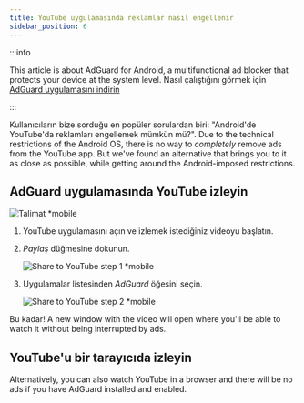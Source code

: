 ```yaml
---
title: YouTube uygulamasında reklamlar nasıl engellenir
sidebar_position: 6
---
```


:::info

This article is about AdGuard for Android, a multifunctional ad blocker that protects your device at the system level. Nasıl çalıştığını görmek için [AdGuard uygulamasını indirin](https://agrd.io/download-kb-adblock)

:::

Kullanıcıların bize sorduğu en popüler sorulardan biri: "Android'de YouTube'da reklamları engellemek mümkün mü?". Due to the technical restrictions of the Android OS, there is no way to *completely* remove ads from the YouTube app. But we've found an alternative that brings you to it as close as possible, while getting around the Android-imposed restrictions.

## AdGuard uygulamasında YouTube izleyin

![Talimat *mobile](https://cdn.adtidy.org/public/Adguard/Blog/Android/3-6/share.gif)

1. YouTube uygulamasını açın ve izlemek istediğiniz videoyu başlatın.

1. *Paylaş* düğmesine dokunun.

    ![Share to YouTube step 1 *mobile](https://cdn.adtidy.org/content/kb/ad_blocker/android/youtube/android-youtube-share-step1.png)

1. Uygulamalar listesinden *AdGuard* öğesini seçin.

    ![Share to YouTube step 2 *mobile](https://cdn.adtidy.org/content/kb/ad_blocker/android/youtube/android-youtube-share-step2.png)

Bu kadar! A new window with the video will open where you'll be able to watch it without being interrupted by ads.

## YouTube'u bir tarayıcıda izleyin

Alternatively, you can also watch YouTube in a browser and there will be no ads if you have AdGuard installed and enabled.
